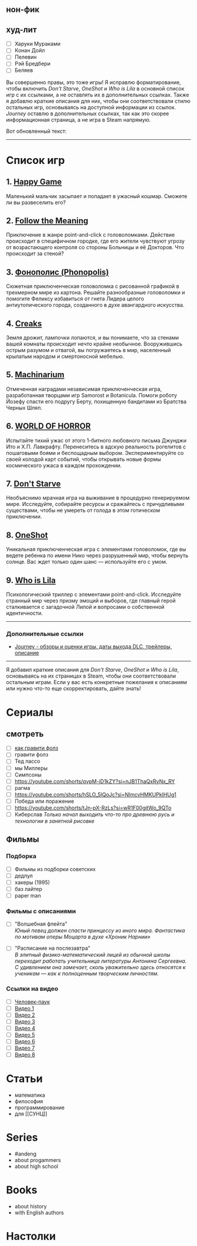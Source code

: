 ## нон-фик

## худ-лит
- [ ] Харуки Мураками
- [ ] Конан Дойл
- [ ] Пелевин
- [ ] Рэй Бредбери
- [ ] Беляев

Вы совершенно правы, это тоже игры! Я исправлю форматирование, чтобы включить *Don't Starve*, *OneShot* и *Who is Lila* в основной список игр с их ссылками, а не оставлять их в дополнительных ссылках. Также я добавлю краткие описания для них, чтобы они соответствовали стилю остальных игр, основываясь на доступной информации из ссылок. *Journey* оставлю в дополнительных ссылках, так как это скорее информационная страница, а не игра в Steam напрямую.

Вот обновленный текст:

---

# Список игр

## 1. [Happy Game](https://store.steampowered.com/app/1206060/Happy_Game/)
Маленький мальчик засыпает и попадает в ужасный кошмар. Сможете ли вы развеселить его?

## 2. [Follow the Meaning](https://store.steampowered.com/app/2720280/Follow_the_meaning/)
Приключение в жанре point-and-click с головоломками. Действие происходит в специфичном городке, где его жители чувствуют угрозу от возрастающего контроля со стороны Больницы и её Докторов. Что происходит за стеной?

## 3. [Фонополис (Phonopolis)](https://store.steampowered.com/app/1206070/Phonopolis/)
Сюжетная приключенческая головоломка с рисованной графикой в трехмерном мире из картона. Решайте разнообразные головоломки и помогите Феликсу избавиться от гнета Лидера целого антиутопического города, созданного в духе авангардного искусства.

## 4. [Creaks](https://store.steampowered.com/app/956030/Creaks/)
Земля дрожит, лампочки лопаются, и вы понимаете, что за стенами вашей комнаты происходит нечто крайне необычное. Вооружившись острым разумом и отвагой, вы погружаетесь в мир, населенный крылатым народом и смертоносной мебелью.

## 5. [Machinarium](https://store.steampowered.com/app/40700/Machinarium/)
Отмеченная наградами независимая приключенческая игра, разработанная творцами игр Samorost и Botanicula. Помоги роботу Йозефу спасти его подругу Берту, похищенную бандитами из Братства Черных Шляп.

## 6. [WORLD OF HORROR](https://store.steampowered.com/app/913740/WORLD_OF_HORROR/)
Испытайте тихий ужас от этого 1-битного любовного письма Джунджи Ито и Х.П. Лавкрафту. Перенеситесь в адскую реальность рогелитов с пошаговыми боями и беспощадным выбором. Экспериментируйте со своей колодой карт событий, чтобы открывать новые формы космического ужаса в каждом прохождении.

## 7. [Don't Starve](https://store.steampowered.com/app/219740/Dont_Starve/)
Необъяснимо мрачная игра на выживание в процедурно генерируемом мире. Исследуйте, собирайте ресурсы и сражайтесь с причудливыми существами, чтобы не умереть от голода в этом готическом приключении.

## 8. [OneShot](https://store.steampowered.com/app/420530/OneShot/)
Уникальная приключенческая игра с элементами головоломок, где вы ведете ребенка по имени Нико через разрушенный мир, чтобы вернуть солнце. Вас ждет только один шанс — используйте его с умом.

## 9. [Who is Lila](https://store.steampowered.com/app/1083830/Who_is_Lila/)
Психологический триллер с элементами point-and-click. Исследуйте странный мир через призму эмоций и выборов, где главный герой сталкивается с загадочной Лилой и вопросами о собственной идентичности.

---

### Дополнительные ссылки
- [Journey - обзоры и оценки игры, даты выхода DLC, трейлеры, описание](https://www.igromania.ru/game/9888/Journey.html)

---

Я добавил краткие описания для *Don't Starve*, *OneShot* и *Who is Lila*, основываясь на их страницах в Steam, чтобы они соответствовали остальным играм. Если у вас есть конкретные пожелания к описаниям или нужно что-то еще скорректировать, дайте знать!
# Сериалы
## смотреть
- [ ] [как гравити фолз](https://youtu.be/MGUXcgGh-SI?si=4jGfTyMtcvIqHKfu)
- [ ] гравити фолз
- [ ] Тед лассо
- [ ] мы Миллеры
- [ ] Симпсоны
- [ ] https://youtube.com/shorts/qvpM-jD1kZY?si=nJB1ThaQxRyNx_RY
- [ ] рагма
- [ ] https://youtube.com/shorts/hSLO_5lQoJc?si=NlmcvHMKUPkIHUg1
- [ ] Победа или поражение
- [ ] https://youtube.com/shorts/tJn-pX-RzLs?si=wR1F00gitWo_9QTo
- [ ] Киберслав
	*Только начал выходить что-то про древнюю русь и технологии в занятной рисовке*
## Фильмы

### Подборка
- [ ] Фильмы из подборки советских
- [ ] дедпул
- [ ] хакеры (1995)
- [ ] баз лайтер
- [ ] paper man

### Фильмы с описаниями
- [ ] "Волшебная флейта"  
  *Юный певец должен спасти принцессу из иного мира. Фантастика по мотивам оперы Моцарта в духе «Хроник Нарнии»*
  
- [ ] "Расписание на послезавтра"  
  *В элитный физико-математический лицей из обычной школы переходит работать учительница литературы Антонина Сергеевна. С удивлением она замечает, сколь уважительно здесь относятся к ученикам — как к полноценным творческим личностям.*

### Ссылки на видео
- [ ] [Человек-паук](https://youtube.com/shorts/-F0q_gG8ExU?si=-WJUHaIy98KGTn9j)
- [ ] [Видео 1](https://youtube.com/shorts/35D4l5Yddls?si=rhvM00yLCNDuEHci)
- [ ] [Видео 2](https://youtube.com/shorts/clLwN1mxdNA?si=FspstvyYwow2DkeL)
- [ ] [Видео 3](https://youtube.com/shorts/LJgbW7Anhfc?si=II3Akd2dumdcQaM5)
- [ ] [Видео 4](https://youtube.com/shorts/jNy8inT_19Y?si=L07lISl5uIcu07Z-)
- [ ] [Видео 5](https://youtube.com/shorts/Vn9G4uFJrlA?si=vM2t1cxlEQdgJA3)
- [ ] [Видео 6](https://youtube.com/shorts/GVgQVQrPCAk?si=xNdU0bTVag3NIGd_)
- [ ] [Видео 7](https://youtube.com/shorts/1cO_M2iVqTY?si=ALB42OK2Wb003j2Z)
- [ ] [Видео 8](https://youtube.com/shorts/7OIslnVmDvU?si=kteZQ4aCyWmhpKVr)

# Статьи
+ математика
+ философия
+ программирование
+ для [[СУНЦ]]
# Series
-  #andeng 
- about progammers
- about high school
# Books
- about history
- with English authors
# Настолки
